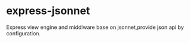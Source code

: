 # express-jsonnet
Express view engine and middlware base on jsonnet,provide json api by configuration.
